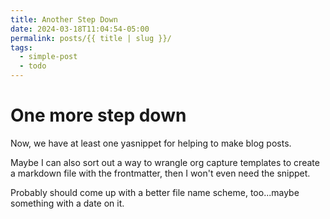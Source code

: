 ```yaml
---
title: Another Step Down
date: 2024-03-18T11:04:54-05:00
permalink: posts/{{ title | slug }}/
tags:
  - simple-post
  - todo 
---
```


# One more step down

Now, we have at least one yasnippet for helping to make blog posts.

Maybe I can also sort out a way to wrangle org capture templates to create a markdown file with the frontmatter, then I won't even need the snippet.

Probably should come up with a better file name scheme, too...maybe something with a date on it.

